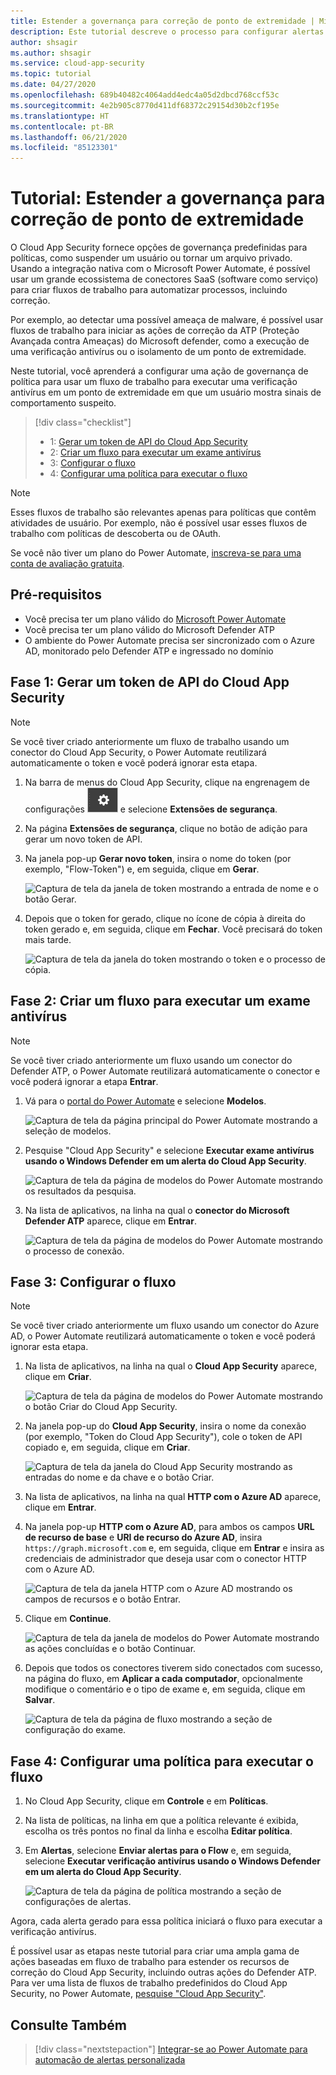 ```yaml
---
title: Estender a governança para correção de ponto de extremidade | Microsoft Docs
description: Este tutorial descreve o processo para configurar alertas de política do Microsoft Cloud App Security a fim de disparar os fluxos de trabalho do Microsoft Power Automate para executar ações de correção da Proteção Avançada contra Ameaças do Microsoft Defender.
author: shsagir
ms.author: shsagir
ms.service: cloud-app-security
ms.topic: tutorial
ms.date: 04/27/2020
ms.openlocfilehash: 689b40482c4064add4edc4a05d2dbcd768ccf53c
ms.sourcegitcommit: 4e2b905c8770d411df68372c29154d30b2cf195e
ms.translationtype: HT
ms.contentlocale: pt-BR
ms.lasthandoff: 06/21/2020
ms.locfileid: "85123301"
---
```

# <a name="tutorial-extend-governance-to-endpoint-remediation"></a>Tutorial: Estender a governança para correção de ponto de extremidade

O Cloud App Security fornece opções de governança predefinidas para políticas, como suspender um usuário ou tornar um arquivo privado. Usando a integração nativa com o Microsoft Power Automate, é possível usar um grande ecossistema de conectores SaaS (software como serviço) para criar fluxos de trabalho para automatizar processos, incluindo correção.

Por exemplo, ao detectar uma possível ameaça de malware, é possível usar fluxos de trabalho para iniciar as ações de correção da ATP (Proteção Avançada contra Ameaças) do Microsoft defender, como a execução de uma verificação antivírus ou o isolamento de um ponto de extremidade.

Neste tutorial, você aprenderá a configurar uma ação de governança de política para usar um fluxo de trabalho para executar uma verificação antivírus em um ponto de extremidade em que um usuário mostra sinais de comportamento suspeito.

> [!div class="checklist"]
>
> * 1: [Gerar um token de API do Cloud App Security](#generate-token)
> * 2: [Criar um fluxo para executar um exame antivírus](#create-flow)
> * 3: [Configurar o fluxo](#configure-flow)
> * 4: [Configurar uma política para executar o fluxo](#configure-policy)

> [!NOTE]
> Esses fluxos de trabalho são relevantes apenas para políticas que contêm atividades de usuário. Por exemplo, não é possível usar esses fluxos de trabalho com políticas de descoberta ou de OAuth.

Se você não tiver um plano do Power Automate, [inscreva-se para uma conta de avaliação gratuita](https://flow.microsoft.com/pricing).

## <a name="prerequisites"></a>Pré-requisitos

* Você precisa ter um plano válido do [Microsoft Power Automate](https://flow.microsoft.com/pricing)
* Você precisa ter um plano válido do Microsoft Defender ATP
* O ambiente do Power Automate precisa ser sincronizado com o Azure AD, monitorado pelo Defender ATP e ingressado no domínio

## <a name="phase-1-generate-a-cloud-app-security-api-token"></a>Fase 1: Gerar um token de API do Cloud App Security<a name="generate-token"></a>

> [!NOTE]
> Se você tiver criado anteriormente um fluxo de trabalho usando um conector do Cloud App Security, o Power Automate reutilizará automaticamente o token e você poderá ignorar esta etapa.

1. Na barra de menus do Cloud App Security, clique na engrenagem de configurações ![ícone de configurações](media/settings-icon.png "Ícone de configurações") e selecione **Extensões de segurança**.

1. Na página **Extensões de segurança**, clique no botão de adição para gerar um novo token de API.
1. Na janela pop-up **Gerar novo token**, insira o nome do token (por exemplo, "Flow-Token") e, em seguida, clique em **Gerar**.

    ![Captura de tela da janela de token mostrando a entrada de nome e o botão Gerar.](media/tutorial-flow-token-generate.png)
1. Depois que o token for gerado, clique no ícone de cópia à direita do token gerado e, em seguida, clique em **Fechar**. Você precisará do token mais tarde.

    ![Captura de tela da janela do token mostrando o token e o processo de cópia.](media/tutorial-flow-token-copy.png)

## <a name="phase-2-create-a-flow-to-run-an-antivirus-scan"></a>Fase 2: Criar um fluxo para executar um exame antivírus<a name="create-flow"></a>

> [!NOTE]
> Se você tiver criado anteriormente um fluxo usando um conector do Defender ATP, o Power Automate reutilizará automaticamente o conector e você poderá ignorar a etapa **Entrar**.

1. Vá para o [portal do Power Automate](https://flow.microsoft.com/) e selecione **Modelos**.

    ![Captura de tela da página principal do Power Automate mostrando a seleção de modelos.](media/tutorial-flow-templates.png)

1. Pesquise "Cloud App Security" e selecione **Executar exame antivírus usando o Windows Defender em um alerta do Cloud App Security**.

    ![Captura de tela da página de modelos do Power Automate mostrando os resultados da pesquisa.](media/tutorial-flow-templates-search.png)

1. Na lista de aplicativos, na linha na qual o **conector do Microsoft Defender ATP** aparece, clique em **Entrar**.

    ![Captura de tela da página de modelos do Power Automate mostrando o processo de conexão.](media/tutorial-flow-templates-signin.png)

## <a name="phase-3-configure-the-flow"></a>Fase 3: Configurar o fluxo<a name="configure-flow"></a>

> [!NOTE]
> Se você tiver criado anteriormente um fluxo usando um conector do Azure AD, o Power Automate reutilizará automaticamente o token e você poderá ignorar esta etapa.

1. Na lista de aplicativos, na linha na qual o **Cloud App Security** aparece, clique em **Criar**.

    ![Captura de tela da página de modelos do Power Automate mostrando o botão Criar do Cloud App Security.](media/tutorial-flow-templates-create.png)

1. Na janela pop-up do **Cloud App Security**, insira o nome da conexão (por exemplo, "Token do Cloud App Security"), cole o token de API copiado e, em seguida, clique em **Criar**.

    ![Captura de tela da janela do Cloud App Security mostrando as entradas do nome e da chave e o botão Criar.](media/tutorial-flow-templates-create-window.png)

1. Na lista de aplicativos, na linha na qual **HTTP com o Azure AD** aparece, clique em **Entrar**.

1. Na janela pop-up **HTTP com o Azure AD**, para ambos os campos **URL de recurso de base** e **URI de recurso do Azure AD**, insira `https://graph.microsoft.com` e, em seguida, clique em **Entrar** e insira as credenciais de administrador que deseja usar com o conector HTTP com o Azure AD.

    ![Captura de tela da janela HTTP com o Azure AD mostrando os campos de recursos e o botão Entrar.](media/tutorial-flow-templates-azure.png)

1. Clique em **Continue**.

    ![Captura de tela da janela de modelos do Power Automate mostrando as ações concluídas e o botão Continuar.](media/tutorial-flow-templates-continue.png)

1. Depois que todos os conectores tiverem sido conectados com sucesso, na página do fluxo, em **Aplicar a cada computador**, opcionalmente modifique o comentário e o tipo de exame e, em seguida, clique em **Salvar**.

    ![Captura de tela da página de fluxo mostrando a seção de configuração do exame.](media/tutorial-flow-templates-scan.png)

## <a name="phase-4-configure-a-policy-to-run-the-flow"></a>Fase 4: Configurar uma política para executar o fluxo<a name="configure-policy"></a>

1. No Cloud App Security, clique em **Controle** e em **Políticas**.

1. Na lista de políticas, na linha em que a política relevante é exibida, escolha os três pontos no final da linha e escolha **Editar política**.

1. Em **Alertas**, selecione **Enviar alertas para o Flow** e, em seguida, selecione **Executar verificação antivírus usando o Windows Defender em um alerta do Cloud App Security**.

    ![Captura de tela da página de política mostrando a seção de configurações de alertas.](media/tutorial-flow-templates-alerts.png)

Agora, cada alerta gerado para essa política iniciará o fluxo para executar a verificação antivírus.

É possível usar as etapas neste tutorial para criar uma ampla gama de ações baseadas em fluxo de trabalho para estender os recursos de correção do Cloud App Security, incluindo outras ações do Defender ATP. Para ver uma lista de fluxos de trabalho predefinidos do Cloud App Security, no Power Automate, [pesquise "Cloud App Security"](https://go.microsoft.com/fwlink/?linkid=2102574).

## <a name="see-also"></a>Consulte Também

> [!div class="nextstepaction"]
> [Integrar-se ao Power Automate para automação de alertas personalizada](flow-integration.md)
